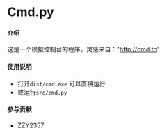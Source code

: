 # Cmd.py

#### 介绍

这是一个模拟控制台的程序，灵感来自："http://cmd.to"

#### 使用说明

- 打开`dist/cmd.exe` 可以直接运行
- 或运行`src/cmd.py`

 #### 参与贡献

- ZZY2357
